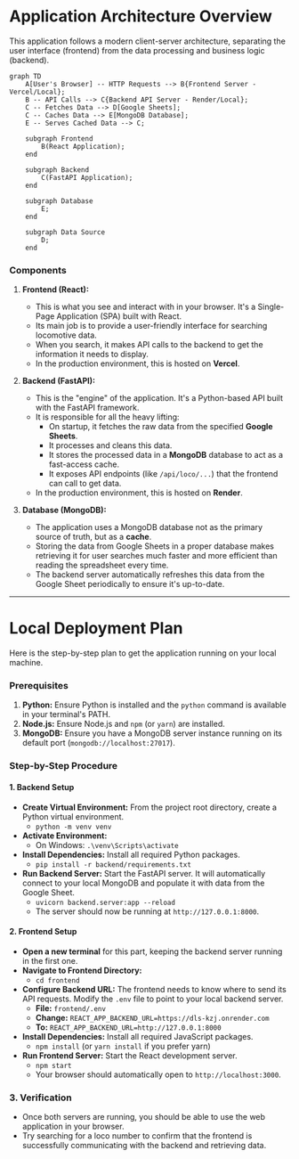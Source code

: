 # Application Architecture Overview

This application follows a modern client-server architecture, separating the user interface (frontend) from the data processing and business logic (backend).

```mermaid
graph TD
    A[User's Browser] -- HTTP Requests --> B{Frontend Server - Vercel/Local};
    B -- API Calls --> C{Backend API Server - Render/Local};
    C -- Fetches Data --> D[Google Sheets];
    C -- Caches Data --> E[MongoDB Database];
    E -- Serves Cached Data --> C;

    subgraph Frontend
        B(React Application);
    end

    subgraph Backend
        C(FastAPI Application);
    end

    subgraph Database
        E;
    end

    subgraph Data Source
        D;
    end
```

### Components

1.  **Frontend (React):**
    *   This is what you see and interact with in your browser. It's a Single-Page Application (SPA) built with React.
    *   Its main job is to provide a user-friendly interface for searching locomotive data.
    *   When you search, it makes API calls to the backend to get the information it needs to display.
    *   In the production environment, this is hosted on **Vercel**.

2.  **Backend (FastAPI):**
    *   This is the "engine" of the application. It's a Python-based API built with the FastAPI framework.
    *   It is responsible for all the heavy lifting:
        *   On startup, it fetches the raw data from the specified **Google Sheets**.
        *   It processes and cleans this data.
        *   It stores the processed data in a **MongoDB** database to act as a fast-access cache.
        *   It exposes API endpoints (like `/api/loco/...`) that the frontend can call to get data.
    *   In the production environment, this is hosted on **Render**.

3.  **Database (MongoDB):**
    *   The application uses a MongoDB database not as the primary source of truth, but as a **cache**.
    *   Storing the data from Google Sheets in a proper database makes retrieving it for user searches much faster and more efficient than reading the spreadsheet every time.
    *   The backend server automatically refreshes this data from the Google Sheet periodically to ensure it's up-to-date.

---

# Local Deployment Plan

Here is the step-by-step plan to get the application running on your local machine.

### Prerequisites

1.  **Python:** Ensure Python is installed and the `python` command is available in your terminal's PATH.
2.  **Node.js:** Ensure Node.js and `npm` (or `yarn`) are installed.
3.  **MongoDB:** Ensure you have a MongoDB server instance running on its default port (`mongodb://localhost:27017`).

### Step-by-Step Procedure

#### 1. Backend Setup

*   **Create Virtual Environment:** From the project root directory, create a Python virtual environment.
    *   `python -m venv venv`
*   **Activate Environment:**
    *   On Windows: `.\venv\Scripts\activate`
*   **Install Dependencies:** Install all required Python packages.
    *   `pip install -r backend/requirements.txt`
*   **Run Backend Server:** Start the FastAPI server. It will automatically connect to your local MongoDB and populate it with data from the Google Sheet.
    *   `uvicorn backend.server:app --reload`
    *   The server should now be running at `http://127.0.0.1:8000`.

#### 2. Frontend Setup

*   **Open a new terminal** for this part, keeping the backend server running in the first one.
*   **Navigate to Frontend Directory:**
    *   `cd frontend`
*   **Configure Backend URL:** The frontend needs to know where to send its API requests. Modify the `.env` file to point to your local backend server.
    *   **File:** `frontend/.env`
    *   **Change:** `REACT_APP_BACKEND_URL=https://dls-kzj.onrender.com`
    *   **To:** `REACT_APP_BACKEND_URL=http://127.0.0.1:8000`
*   **Install Dependencies:** Install all required JavaScript packages.
    *   `npm install` (or `yarn install` if you prefer yarn)
*   **Run Frontend Server:** Start the React development server.
    *   `npm start`
    *   Your browser should automatically open to `http://localhost:3000`.

### 3. Verification

*   Once both servers are running, you should be able to use the web application in your browser.
*   Try searching for a loco number to confirm that the frontend is successfully communicating with the backend and retrieving data.